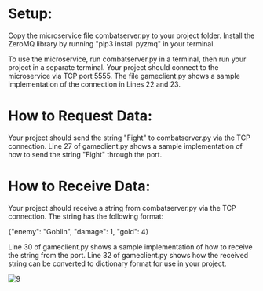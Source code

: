 # Setup:

Copy the microservice file combatserver.py to your project folder. Install the ZeroMQ library by running 
"pip3 install pyzmq" in your terminal.

To use the microservice, run combatserver.py in a terminal, then run your project in a separate terminal.
Your project should connect to the microservice via TCP port 5555. The file gameclient.py shows a sample
implementation of the connection in Lines 22 and 23.

# How to Request Data:

Your project should send the string "Fight" to combatserver.py via the TCP connection. Line 27 of
gameclient.py shows a sample implementation of how to send the string "Fight" through the port.

# How to Receive Data:

Your project should receive a string from combatserver.py via the TCP connection. The string has the following
format:

{"enemy": "Goblin", "damage": 1, "gold": 4}

Line 30 of gameclient.py shows a sample implementation of how to receive the string from the port. 
Line 32 of gameclient.py shows how the received string can be converted to dictionary format for use in your
project.

![9](https://user-images.githubusercontent.com/86032576/180683636-054f70a5-ee5d-4634-92b3-7743fd5c578e.jpg)
